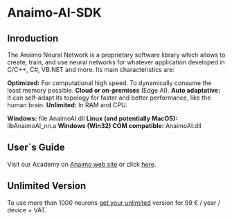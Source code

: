 # Anaimo-AI-SDK

## Inroduction
The Anaimo Neural Network is a proprietary software library which allows to create, train, and use neural networks for whatever application developed in C/C++, C#, VB.NET and more. Its main characteristics are:

**Optimized:**
For computational high speed.
To dynamically consume the least memory possible.
**Cloud or on-premises** (Edge AI).
**Auto adaptative:** 
It can self-adapt its topology for faster and better performance, like the human
brain.
**Unlimited:** 
In RAM and CPU.

**Windows:** file AnaimoAI.dll
**Linux (and potentially MacOS):** libAnaimoAI_nn.a
**Windows (Win32) COM compatible:** AnaimoAI.dll

## User`s Guide
Visit our Academy on [Anaimo web site](https://anaimo.com/academy/) or click [here](https://anaimo.com/academy/neural-networks-users-guide/neural-networks-users-guide/).

## Unlimited Version
To use more than 1000 neurons [get your unlimited](https://anaimo.com/shop/) version for 99 € / year / device + VAT.
